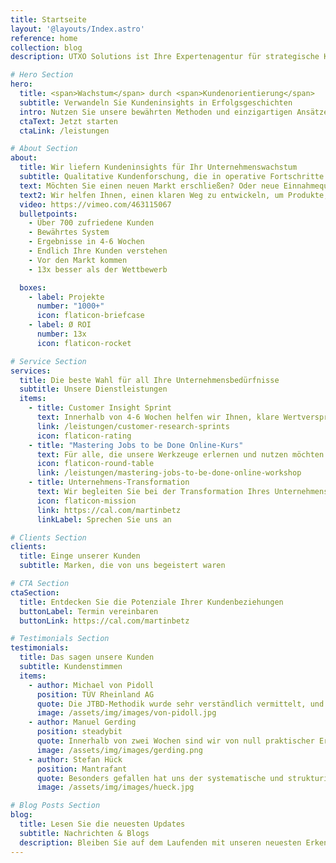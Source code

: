 ```yaml
---
title: Startseite
layout: '@layouts/Index.astro'
reference: home
collection: blog
description: UTXO Solutions ist Ihre Expertenagentur für strategische Kundenforschung. Wir unterstützen Unternehmen dabei, tiefgehende Kundeninsights zu gewinnen und daraus herausragende Produkte zu entwickeln, die den Markt erobern.

# Hero Section
hero:
  title: <span>Wachstum</span> durch <span>Kundenorientierung</span>
  subtitle: Verwandeln Sie Kundeninsights in Erfolgsgeschichten
  intro: Nutzen Sie unsere bewährten Methoden und einzigartigen Ansätze, um Ihre Produkte und Dienstleistungen perfekt auf die Bedürfnisse Ihrer Kunden abzustimmen.
  ctaText: Jetzt starten
  ctaLink: /leistungen

# About Section
about:
  title: Wir liefern Kundeninsights für Ihr Unternehmenswachstum
  subtitle: Qualitative Kundenforschung, die in operative Fortschritte umgesetzt wird
  text: Möchten Sie einen neuen Markt erschließen? Oder neue Einnahmequellen erkunden? Sorgen Sie sich, dass die Investitionen in die Produktentwicklung sich nicht auszahlen? Möchten Sie das Risiko eines fehlenden Produkt-Markt-Fits reduzieren? Dann sind wir für Sie da!
  text2: Wir helfen Ihnen, einen klaren Weg zu entwickeln, um Produkte, Marketing und Vertrieb zu gestalten, die Ihre Kunden lieben werden
  video: https://vimeo.com/463115067
  bulletpoints:
    - Über 700 zufriedene Kunden
    - Bewährtes System
    - Ergebnisse in 4-6 Wochen
    - Endlich Ihre Kunden verstehen
    - Vor den Markt kommen
    - 13x besser als der Wettbewerb

  boxes:
    - label: Projekte
      number: "1000+"
      icon: flaticon-briefcase
    - label: Ø ROI
      number: 13x
      icon: flaticon-rocket

# Service Section
services:
  title: Die beste Wahl für all Ihre Unternehmensbedürfnisse
  subtitle: Unsere Dienstleistungen
  items:
    - title: Customer Insight Sprint
      text: Innerhalb von 4-6 Wochen helfen wir Ihnen, klare Wertversprechen für Produkt, Marketing und Vertrieb zu entwickeln - alles basierend auf Kundeninsights.
      link: /leistungen/customer-research-sprints
      icon: flaticon-rating
    - title: "Mastering Jobs to be Done Online-Kurs"
      text: Für alle, die unsere Werkzeuge erlernen und nutzen möchten. Besonders nützlich für Personen im Marketing, in der Produktentwicklung und im Innovationsmanagement. Wir vermitteln Ihnen alles, was Sie wissen müssen.
      icon: flaticon-round-table
      link: /leistungen/mastering-jobs-to-be-done-online-workshop
    - title: Unternehmens-Transformation
      text: Wir begleiten Sie bei der Transformation Ihres Unternehmens und helfen Ihnen, kundenorientierte Strukturen zu etablieren.
      icon: flaticon-mission
      link: https://cal.com/martinbetz
      linkLabel: Sprechen Sie uns an

# Clients Section
clients:
  title: Einge unserer Kunden
  subtitle: Marken, die von uns begeistert waren

# CTA Section
ctaSection:
  title: Entdecken Sie die Potenziale Ihrer Kundenbeziehungen
  buttonLabel: Termin vereinbaren
  buttonLink: https://cal.com/martinbetz

# Testimonials Section
testimonials:
  title: Das sagen unsere Kunden
  subtitle: Kundenstimmen
  items:
    - author: Michael von Pidoll
      position: TÜV Rheinland AG
      quote: Die JTBD-Methodik wurde sehr verständlich vermittelt, und die Interviews wurden professionell durchgeführt. Das Projekt bietet uns die Möglichkeit, unsere Kunden gezielter mit neuen Serviceangeboten anzusprechen.
      image: /assets/img/images/von-pidoll.jpg
    - author: Manuel Gerding
      position: steadybit
      quote: Innerhalb von zwei Wochen sind wir von null praktischer Erfahrung mit JTBD zu einem einsatzfähigen kleinen Forschungsteam gewechselt, das JTBD künftig selbstständig nutzen kann! Uneingeschränkte 110% Empfehlung.
      image: /assets/img/images/gerding.png
    - author: Stefan Hück
      position: Mantrafant
      quote: Besonders gefallen hat uns der systematische und strukturierte Ansatz, durch den wir in nur zwei Tagen (6 Interviews) mehr relevante Informationen über unser Produkt und unsere Kunden im JTBD-Interview-Sprint erfahren haben als in den letzten drei Jahren. Nach weniger als einer Woche konnten wir die Effektivität unserer Werbekampagne mit den Ergebnissen direkt verdreifachen. Wir haben nicht nur unser Marketing und unseren Vertrieb verbessert, sondern auch ein besseres Produkt entwickelt.
      image: /assets/img/images/hueck.jpg

# Blog Posts Section
blog:
  title: Lesen Sie die neuesten Updates
  subtitle: Nachrichten & Blogs
  description: Bleiben Sie auf dem Laufenden mit unseren neuesten Erkenntnissen, Tipps und Best Practices in den Bereichen Marktforschung, Kundenorientierung und Unternehmenswachstum.
---
```

